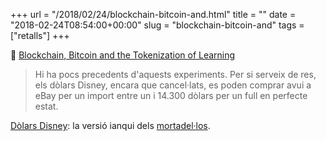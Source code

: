 +++
url = "/2018/02/24/blockchain-bitcoin-and.html"
title = ""
date = "2018-02-24T08:54:00+00:00"
slug = "blockchain-bitcoin-and"
tags = ["retalls"]
+++

📎 [Blockchain, Bitcoin and the Tokenization of Learning](https://www.edsurge.com/amp/news/2017-12-21-blockchain-bitcoin-and-the-tokenization-of-learning)

> Hi ha pocs precedents d'aquests experiments. Per si serveix de res, els dòlars Disney, encara que cancel·lats, es poden comprar avui a eBay per un import entre un i 14.300 dòlars per un full en perfecte estat.

[Dòlars Disney](https://en.wikipedia.org/wiki/Disney_Dollars): la versió ianqui dels [mortadel·los](/2018/01/11/113011.html).